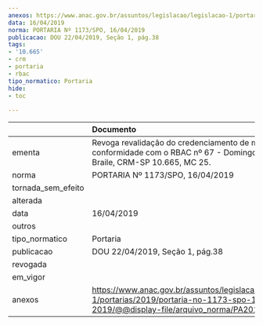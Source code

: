 ```yaml
---
anexos: https://www.anac.gov.br/assuntos/legislacao/legislacao-1/portarias/2019/portaria-no-1173-spo-16-04-2019/@@display-file/arquivo_norma/PA2019-1173.pdf
data: 16/04/2019
norma: PORTARIA Nº 1173/SPO, 16/04/2019
publicacao: DOU 22/04/2019, Seção 1, pág.38
tags:
- '10.665'
- crm
- portaria
- rbac
tipo_normatico: Portaria
hide: 
- toc 
 
---
```


|                    | Documento                                                                                                                                            |
|:-------------------|:-----------------------------------------------------------------------------------------------------------------------------------------------------|
| ementa             | Revoga revalidação do credenciamento de médico em conformidade com o RBAC nº 67 - Domingo Marcolino Braile, CRM-SP 10.665, MC 25.                    |
| norma              | PORTARIA Nº 1173/SPO, 16/04/2019                                                                                                                     |
| tornada_sem_efeito |                                                                                                                                                      |
| alterada           |                                                                                                                                                      |
| data               | 16/04/2019                                                                                                                                           |
| outros             |                                                                                                                                                      |
| tipo_normatico     | Portaria                                                                                                                                             |
| publicacao         | DOU 22/04/2019, Seção 1, pág.38                                                                                                                      |
| revogada           |                                                                                                                                                      |
| em_vigor           |                                                                                                                                                      |
| anexos             | https://www.anac.gov.br/assuntos/legislacao/legislacao-1/portarias/2019/portaria-no-1173-spo-16-04-2019/@@display-file/arquivo_norma/PA2019-1173.pdf |